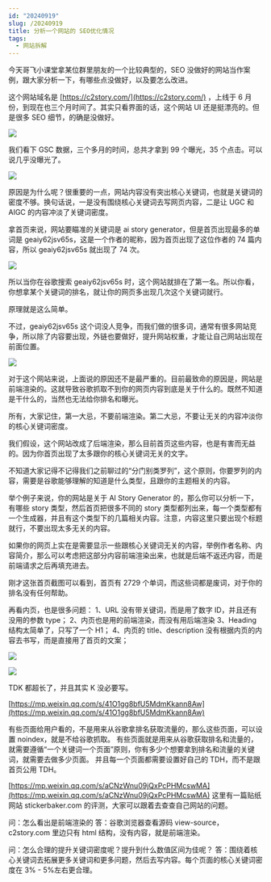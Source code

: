 ```yaml
---
id: "20240919"
slug: /20240919
title: 分析一个网站的 SEO优化情况
tags:
  - 网站拆解
---
```

今天哥飞小课堂拿某位群里朋友的一个比较典型的，SEO 没做好的网站当作案例，跟大家分析一下，有哪些点没做好，以及要怎么改进。

这个网站域名是 [https://c2story.com/](https://c2story.com/) ，上线于 6 月份，到现在也三个月时间了。其实只看界面的话，这个网站 UI 还是挺漂亮的。但是很多 SEO 细节，的确是没做好。

![](https://images.lummstudio.com/images/2024/09/miniclass/20240919-01.webp)

我们看下 GSC 数据，三个多月的时间，总共才拿到 99 个曝光，35 个点击。可以说几乎没曝光了。

![](https://images.lummstudio.com/images/2024/09/miniclass/20240919-02.webp)

原因是为什么呢？很重要的一点，网站内容没有突出核心关键词，也就是关键词的密度不够。换句话说，一是没有围绕核心关键词去写网页内容，二是让 UGC 和 AIGC 的内容冲淡了关键词密度。

拿首页来说，网站要瞄准的关键词是 ai story generator，但是首页出现最多的单词是 geaiy62jsv65s，这是一个作者的昵称，因为首页出现了这位作者的 74 篇内容，所以 geaiy62jsv65s 就出现了 74 次。

![](https://images.lummstudio.com/images/2024/09/miniclass/20240919-03.webp)

所以当你在谷歌搜索 geaiy62jsv65s 时，这个网站就排在了第一名。所以你看，你想拿某个关键词的排名，就让你的网页多出现几次这个关键词就行。

原理就是这么简单。

不过，geaiy62jsv65s 这个词没人竞争，而我们做的很多词，通常有很多网站竞争，所以除了内容要出现，外链也要做好，提升网站权重，才能让自己网站出现在前面位置。

![](https://images.lummstudio.com/images/2024/09/miniclass/20240919-04.webp)

对于这个网站来说，上面说的原因还不是最严重的。目前最致命的原因是，网站是前端渲染的。这就导致谷歌抓取不到你的网页内容到底是关于什么的。既然不知道是干什么的，当然也无法给你排名和曝光。

所有，大家记住，第一大忌，不要前端渲染。第二大忌，不要让无关的内容冲淡你的核心关键词密度。

我们假设，这个网站改成了后端渲染，那么目前首页这些内容，也是有害而无益的。因为你首页出现了太多跟你的核心关键词无关的文字。

不知道大家记得不记得我们之前聊过的“分门别类罗列”，这个原则，你要罗列的内容，需要是谷歌能够理解的知道是什么类型，且跟你的主题相关的内容。

举个例子来说，你的网站是关于 AI Story Generator 的，那么你可以分析一下，有哪些 story 类型，然后首页把很多不同的 story 类型都列出来，每一个类型都有一个生成器，并且有这个类型下的几篇相关内容。注意，内容这里只要出现个标题就行，不要出现太多无关的内容。

如果你的网页上实在是需要显示一些跟核心关键词无关的内容，举例作者名称、内容简介，那么可以考虑把这部分内容前端渲染出来，也就是后端不返还内容，而是前端请求之后再填充进去。

刚才这张首页截图可以看到，首页有 2729 个单词，而这些词都是废词，对于你的排名没有任何帮助。

再看内页，也是很多问题：
1、URL 没有带关键词，而是用了数字 ID，并且还有没用的参数 type；
2、内页也是用的前端渲染，而没有用后端渲染
3、Heading 结构太简单了，只写了一个 H1；
4、内页的 title、description 没有根据内页的内容去书写，而是直接用了首页的文案；

![](https://images.lummstudio.com/images/2024/09/miniclass/20240919-05.webp)

![](https://images.lummstudio.com/images/2024/09/miniclass/20240919-06.webp)

TDK 都超长了，并且其实 K 没必要写。

[https://mp.weixin.qq.com/s/41O1gg8bfU5MdmKkann8Aw](https://mp.weixin.qq.com/s/41O1gg8bfU5MdmKkann8Aw) 

有些页面给用户看的，不是用来从谷歌拿排名获取流量的，那么这些页面，可以设置 noindex，就是不给谷歌抓取。
有些页面就是用来从谷歌获取排名和流量的，就需要遵循“一个关键词一个页面”原则，你有多少个想要拿到排名和流量的关键词，就需要去做多少页面。
并且每一个页面都需要设置好自己的 TDH，而不是跟首页公用 TDH。

[https://mp.weixin.qq.com/s/aCNzWnu09jQxPcPHMcswMA](https://mp.weixin.qq.com/s/aCNzWnu09jQxPcPHMcswMA) 
这里有一篇贴纸网站 stickerbaker.com 的评测，大家可以跟着去查查自己网站的问题。

问：怎么看出是前端渲染的
答：谷歌浏览器查看源码 view-source，c2story.com 里边只有 html 结构，没有内容，就是前端渲染。

问：怎么合理的提升关键词密度呢？提升到什么数值区间为佳呢？
答：围绕着核心关键词去拓展更多关键词和更多问题，然后去写内容。每个页面的核心关键词密度在 3% - 5%左右更合理。